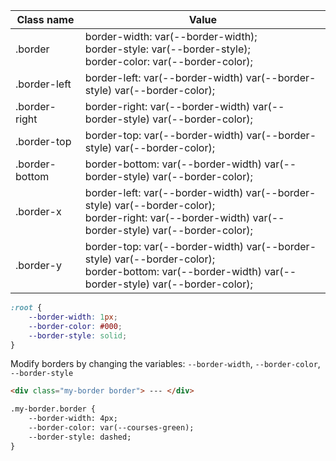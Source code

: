 | Class name     | Value                                                                                                                                                    |
| -------------- | -------------------------------------------------------------------------------------------------------------------------------------------------------- |
| .border        | border-width: var(--border-width);<br/>border-style: var(--border-style);<br/> border-color: var(--border-color);                                        |
| .border-left   | border-left: var(--border-width) var(--border-style) var(--border-color);                                                                                |
| .border-right  | border-right: var(--border-width) var(--border-style) var(--border-color);                                                                               |
| .border-top    | border-top: var(--border-width) var(--border-style) var(--border-color);                                                                                 |
| .border-bottom | border-bottom: var(--border-width) var(--border-style) var(--border-color);                                                                              |
| .border-x      | border-left: var(--border-width) var(--border-style) var(--border-color);<br/>border-right: var(--border-width) var(--border-style) var(--border-color); |
| .border-y      | border-top: var(--border-width) var(--border-style) var(--border-color);<br/>border-bottom: var(--border-width) var(--border-style) var(--border-color); |

```CSS
:root {
	--border-width: 1px;
	--border-color: #000;
	--border-style: solid;
}
```

Modify borders by changing the variables: `--border-width`, `--border-color`, `--border-style`

```HTML
<div class="my-border border"> --- </div>

.my-border.border {
	--border-width: 4px;
	--border-color: var(--courses-green);
	--border-style: dashed;
}
```
